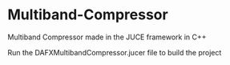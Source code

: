 # Multiband-Compressor
Multiband Compressor made in the JUCE framework in C++

Run the DAFXMultibandCompressor.jucer file to build the project
